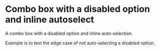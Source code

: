 # Combo box with a disabled option and inline autoselect

A combo box with a disabled option and inline auto-selection.

Example is to test the edge case of not auto-selecting a disabled option.
